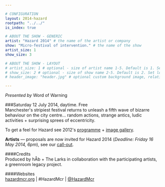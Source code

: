 ```yaml
---

# CONFIGURATION
layout: 2014-hazard
rootpath: "../../"
is_index: true

# ABOUT THE SHOW - GENERIC
artist: "Hazard 2014" # the name of the artist or company
show: "Micro-festival of intervention." # the name of the show
artist_size: 1
show_size: 3

# ABOUT THE SHOW - LAYOUT
# artist_size: 1 # optional - size of artist name 1-5. Default is 1. Set longer names to lower values
# show_size: 2 # optional - size of show name 2-5. Default is 2. Set longer names to lower values
# header_image: "header.jpg" # optional custom background image, relative to current page

---
```

*Presented by* Word of Warning        
        
###Saturday 12 July 2014, daytime. Free     
Manchester's stripiest festival returns to unleash a fifth wave of bizarre behaviour on the city centre… random actions, strange antics, ludic activities + surprising sprees of eccentricity.    
              
To get a feel for Hazard see 2012's [programme](/archive/2012-hazard) + [image gallery](/galleries/2012-hazard).       
         
**Artists** — proposals are now invited for Hazard 2014 (*Deadline: Friday 16 May 2014, 6pm*), see our [call-out](http://hazardmcr.posthaven.com/hazard-2014-the-hit-and-run-of-sited-festivals-call-for-proposals).           
                                
####Credits        
Produced by hÅb + The Larks in collaboration with the participating artists, a greenroom legacy project.               
           
####Websites           
[hazardmcr.org](http://hazardmcr.org) | #HazardMcr | [@HazardMcr](http://twitter.com/HazardMcr)
